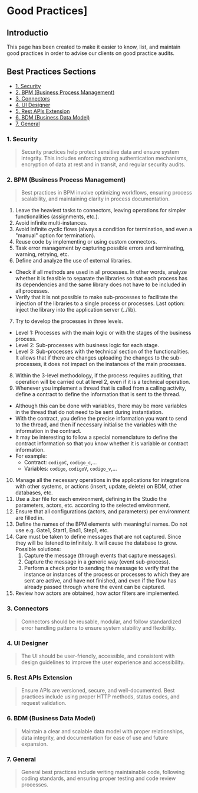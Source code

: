# Good Practices]

## Introductio
This page has been created to make it easier to know, list, and maintain good practices in order to advise our clients on good practice audits.

## Best Practices Sections

- [1. Security](#1-security)
- [2. BPM (Business Process Management)](#2-bpm-business-process-management)
- [3. Connectors](#3-connectors)
- [4. UI Designer](#4-ui-designer)
- [5. Rest APIs Extension](#5-rest-apis-extension)
- [6. BDM (Business Data Model)](#6-bdm-business-data-model)
- [7. General](#7-general)

### 1. Security
> Security practices help protect sensitive data and ensure system integrity. This includes enforcing strong authentication mechanisms, encryption of data at rest and in transit, and regular security audits.


### 2. BPM (Business Process Management)
> Best practices in BPM involve optimizing workflows, ensuring process scalability, and maintaining clarity in process documentation.

1. Leave the heaviest tasks to connectors, leaving operations for simpler functionalities (assignments, etc.).
2. Avoid infinite multi-instances.
3. Avoid infinite cyclic flows (always a condition for termination, and even a "manual" option for termination).
4. Reuse code by implementing or using custom connectors.
5. Task error management by capturing possible errors and terminating, warning, retrying, etc.
6. Define and analyze the use of external libraries.
- Check if all methods are used in all processes. In other words, analyze whether it is feasible to separate the libraries so that each process has its dependencies and the same library does not have to be included in all processes.
- Verify that it is not possible to make sub-processes to facilitate the injection of the libraries to a single process or processes.
   Last option: inject the library into the application server (../lib).
7. Try to develop the processes in three levels.
- Level 1: Processes with the main logic or with the stages of the business process.
- Level 2: Sub-processes with business logic for each stage.
- Level 3: Sub-processes with the technical section of the functionalities.
   It allows that if there are changes uploading the changes to the sub-processes, it does not impact on the instances of the main processes.
8. Within the 3-level methodology, if the process requires auditing, that operation will be carried out at level 2, even if it is a technical operation.
9. Whenever you implement a thread that is called from a calling activity, define a contract to define the information that is sent to the thread.
- Although this can be done with variables, there may be more variables in the thread that do not need to be sent during instantiation.
- With the contract, you define the precise information you want to send to the thread, and then if necessary initialise the variables with the information in the contract.
- It may be interesting to follow a special nomenclature to define the contract information so that you know whether it is variable or contract information.
- For example: 
    - Contract: `codigoC`, `codigo_c`,...
    - Variables: `codigo`, `codigoV`, `codigo_v`,...
10. Manage all the necessary operations in the applications for integrations with other systems, or actions (insert, update, delete) on BDM, other databases, etc.
11. Use a .bar file for each environment, defining in the Studio the parameters, actors, etc. according to the selected environment.
12. Ensure that all configurations (actors, and parameters) per environment are filled in.
13. Define the names of the BPM elements with meaningful names. Do not use e.g. Gate1, Start1, End1, Step1, etc.
14. Care must be taken to define messages that are not captured. Since they will be listened to infinitely. It will cause the database to grow.
    Possible solutions:
    1. Capture the message (through events that capture messages).
    2. Capture the message in a generic way (event sub-process).
    3. Perform a check prior to sending the message to verify that the instance or instances of the process or processes to which they are sent are active, and have not finished, and even if the flow has already passed through where the event can be captured.
15. Review how actors are obtained, how actor filters are implemented.

### 3. Connectors
> Connectors should be reusable, modular, and follow standardized error handling patterns to ensure system stability and flexibility.

### 4. UI Designer
> The UI should be user-friendly, accessible, and consistent with design guidelines to improve the user experience and accessibility.

### 5. Rest APIs Extension
> Ensure APIs are versioned, secure, and well-documented. Best practices include using proper HTTP methods, status codes, and request validation.

### 6. BDM (Business Data Model)
> Maintain a clear and scalable data model with proper relationships, data integrity, and documentation for ease of use and future expansion.

### 7. General
> General best practices include writing maintainable code, following coding standards, and ensuring proper testing and code review processes.

